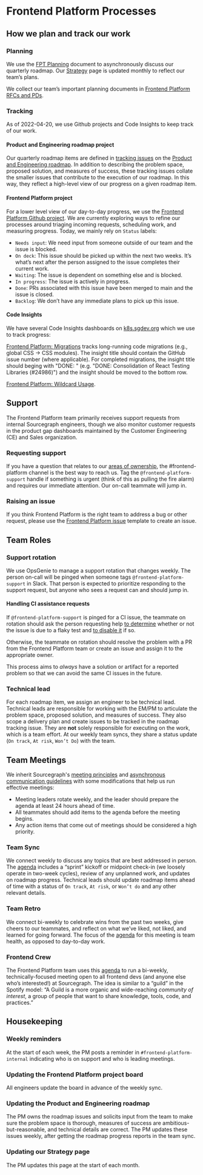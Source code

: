 # Frontend Platform Processes

## How we plan and track our work

### Planning

We use the [FPT Planning](https://docs.google.com/document/d/1Y_1t9fPWn7VfARcLKj4KEV4FJoMHsGzG8flJH2V54QA/edit) document to asynchronously discuss our quarterly roadmap. Our [Strategy](../../../../../content/strategy-goals/strategy/frontend-platform/index.md) page is updated monthly to reflect our team’s plans.

We collect our team’s important planning documents in [Frontend Platform RFCs and PDs](https://docs.google.com/document/d/12CJP9T360GzxQJpJuJgtRid3uKpyIWPo1XpvkXG3P9M/edit).

### Tracking

As of 2022-04-20, we use Github projects and Code Insights to keep track of our work.

#### Product and Engineering roadmap project

Our quarterly roadmap items are defined in [tracking issues](../../dev/process/tracking_issues.md) on the [Product and Engineering roadmap](https://github.com/orgs/sourcegraph/projects/214/views/14). In addition to describing the problem space, proposed solution, and measures of success, these tracking issues collate the smaller issues that contribute to the execution of our roadmap. In this way, they reflect a high-level view of our progress on a given roadmap item.

#### Frontend Platform project

For a lower level view of our day-to-day progress, we use the [Frontend Platform Github project](https://github.com/orgs/sourcegraph/projects/222/views/1). We are currently exploring ways to refine our processes around triaging incoming requests, scheduling work, and measuring progress. Today, we mainly rely on `Status` labels:

- `Needs input`: We need input from someone outside of our team and the issue is blocked.
- `On deck`: This issue should be picked up within the next two weeks. It’s what’s next after the person assigned to the issue completes their current work.
- `Waiting`: The issue is dependent on something else and is blocked.
- `In progress`: The issue is actively in progress.
- `Done`: PRs associated with this issue have been merged to main and the issue is closed.
- `Backlog`: We don’t have any immediate plans to pick up this issue.

#### Code Insights

We have several Code Insights dashboards on [k8s.sgdev.org](https://k8s.sgdev.org/) which we use to track progress:

[Frontend Platform: Migrations](https://k8s.sgdev.org/insights/dashboards/ZGFzaGJvYXJkOnsiSWRUeXBlIjoiY3VzdG9tIiwiQXJnIjo3MjY0OTF9) tracks long-running code migrations (e.g., global CSS → CSS modules). The insight title should contain the GitHub issue number (where applicable). For completed migrations, the insight title should beging with "DONE: " (e.g. "DONE: Consolidation of React Testing Libraries (#24986)") and the insight should be moved to the bottom row.

[Frontend Platform: Wildcard Usage](https://k8s.sgdev.org/insights/dashboards/ZGFzaGJvYXJkOnsiSWRUeXBlIjoiY3VzdG9tIiwiQXJnIjo3MjcxMzd9).

## Support

The Frontend Platform team primarily receives support requests from internal Sourcegraph engineers, though we also monitor customer requests in the product gap dashboards maintained by the Customer Engineering (CE) and Sales organization.

### Requesting support

If you have a question that relates to our [areas of ownership](../../dev/process/engineering_ownership.md), the #frontend-platform channel is the best way to reach us. Tag the `@frontend-platform-support` handle if something is urgent (think of this as pulling the fire alarm) and requires our immediate attention. Our on-call teammate will jump in.

### Raising an issue

If you think Frontend Platform is the right team to address a bug or other request, please use the [Frontend Platform issue](https://github.com/sourcegraph/sourcegraph/issues/new?assignees=&labels=team%2Ffrontend-platform&template=frontend_platform_issue.yaml) template to create an issue.

## Team Roles

### Support rotation

We use OpsGenie to manage a support rotation that changes weekly. The person on-call will be pinged when someone tags `@frontend-platform-support` in Slack. That person is expected to prioritize responding to the support request, but anyone who sees a request can and should jump in.

#### Handling CI assistance requests

If `@frontend-platform-support` is pinged for a CI issue, the teammate on rotation should ask the person requesting help [to determine](https://docs.sourcegraph.com/dev/how-to/testing#assessing-flaky-client-steps) whether or not the issue is due to a flaky test and [to disable it](https://docs.sourcegraph.com/dev/background-information/ci#flaky-tests) if so.

Otherwise, the teammate on rotation should resolve the problem with a PR from the Frontend Platform team or create an issue and assign it to the appropriate owner.

This process aims to _always_ have a solution or artifact for a reported problem so that we can avoid the same CI issues in the future.

### Technical lead

For each roadmap item, we assign an engineer to be technical lead. Technical leads are responsible for working with the EM/PM to articulate the problem space, proposed solution, and measures of success. They also scope a delivery plan and create issues to be tracked in the roadmap tracking issue. They are **not** solely responsible for executing on the work, which is a team effort. At our weekly team syncs, they share a status update (`On track`, `At risk`, `Won’t Do`) with the team.

## Team Meetings

We inherit Sourcegraph's [meeting principles](../../../../company-info-and-process/communication/index.md#internal-meetings) and [asynchronous communication guidelines](../../../../company-info-and-process/communication/asynchronous-communication.md#how-to-choose-sync-vs-async) with some modifications that help us run effective meetings:

- Meeting leaders rotate weekly, and the leader should prepare the agenda at least 24 hours ahead of time.
- All teammates should add items to the agenda before the meeting begins.
- Any action items that come out of meetings should be considered a high priority.

### Team Sync

We connect weekly to discuss any topics that are best addressed in person. The [agenda](https://docs.google.com/document/d/1_wptyMfAjLagJKPjIhPt_miXoEpYuyo_64PBCTTr5h0/edit) includes a “sprint” kickoff or midpoint check-in (we loosely operate in two-week cycles), review of any unplanned work, and updates on roadmap progress. Technical leads should update roadmap items ahead of time with a status of `On track`, `At risk`, or `Won’t do` and any other relevant details.

### Team Retro

We connect bi-weekly to celebrate wins from the past two weeks, give cheers to our teammates, and reflect on what we’ve liked, not liked, and learned for going forward. The focus of the [agenda](https://docs.google.com/document/d/1SRhrTRJFGAEtTyhOqaO7TxsMQeBgIhUXRCDOEcv1EB8/edit) for this meeting is team health, as opposed to day-to-day work.

### Frontend Crew

The Frontend Platform team uses this [agenda](https://docs.google.com/document/d/1el48U_HejMzoUjQ_l2glyPSFkuqTCr_IvIvkfu2zNNY/edit#heading=h.i5plvdwlbjoi) to run a bi-weekly, technically-focused meeting open to all frontend devs (and anyone else who’s interested!) at Sourcegraph. The idea is similar to a “guild” in the Spotify model: “A Guild is a more organic and wide-reaching _community of interest_, a group of people that want to share knowledge, tools, code, and practices.”

## Housekeeping

### Weekly reminders

At the start of each week, the PM posts a reminder in `#frontend-platform-internal` indicating who is on support and who is leading meetings.

### Updating the Frontend Platform project board

All engineers update the board in advance of the weekly sync.

### Updating the Product and Engineering roadmap

The PM owns the roadmap issues and solicits input from the team to make sure the problem space is thorough, measures of success are ambitious-but-reasonable, and technical details are correct. The PM updates these issues weekly, after getting the roadmap progress reports in the team sync.

### Updating our Strategy page

The PM updates this page at the start of each month.

